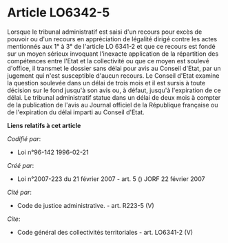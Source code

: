 # Article LO6342-5

Lorsque le tribunal administratif est saisi d'un recours pour excès de pouvoir ou d'un recours en appréciation de légalité
dirigé contre les actes mentionnés aux 1° à 3° de l'article LO 6341-2 et que ce recours est fondé sur un moyen sérieux
invoquant l'inexacte application de la répartition des compétences entre l'Etat et la collectivité ou que ce moyen est
soulevé d'office, il transmet le dossier sans délai pour avis au Conseil d'Etat, par un jugement qui n'est susceptible
d'aucun recours. Le Conseil d'Etat examine la question soulevée dans un délai de trois mois et il est sursis à toute décision
sur le fond jusqu'à son avis ou, à défaut, jusqu'à l'expiration de ce délai. Le tribunal administratif statue dans un délai
de deux mois à compter de la publication de l'avis au Journal officiel de la République française ou de l'expiration du délai
imparti au Conseil d'Etat.

**Liens relatifs à cet article**

_Codifié par_:

  - Loi n°96-142 1996-02-21

_Créé par_:

  - Loi n°2007-223 du 21 février 2007 - art. 5 () JORF 22 février 2007

_Cité par_:

  - Code de justice administrative. - art. R223-5 (V)

_Cite_:

  - Code général des collectivités territoriales - art. LO6341-2 (V)
